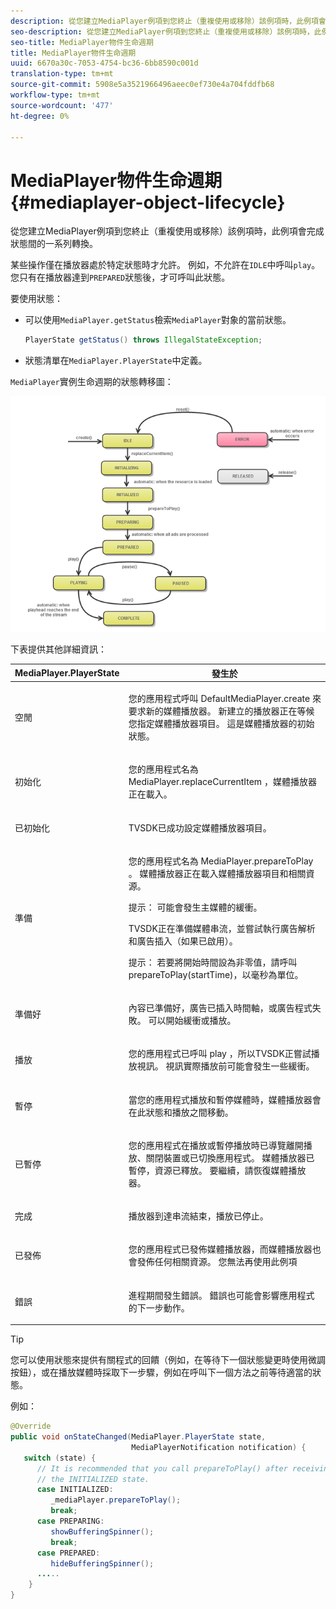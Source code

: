 ```yaml
---
description: 從您建立MediaPlayer例項到您終止（重複使用或移除）該例項時，此例項會完成狀態間的一系列轉換。
seo-description: 從您建立MediaPlayer例項到您終止（重複使用或移除）該例項時，此例項會完成狀態間的一系列轉換。
seo-title: MediaPlayer物件生命週期
title: MediaPlayer物件生命週期
uuid: 6670a30c-7053-4754-bc36-6bb8590c001d
translation-type: tm+mt
source-git-commit: 5908e5a3521966496aeec0ef730e4a704fddfb68
workflow-type: tm+mt
source-wordcount: '477'
ht-degree: 0%

---
```



# MediaPlayer物件生命週期{#mediaplayer-object-lifecycle}

從您建立MediaPlayer例項到您終止（重複使用或移除）該例項時，此例項會完成狀態間的一系列轉換。

某些操作僅在播放器處於特定狀態時才允許。 例如，不允許在`IDLE`中呼叫`play`。 您只有在播放器達到`PREPARED`狀態後，才可呼叫此狀態。

要使用狀態：

* 可以使用`MediaPlayer.getStatus`檢索`MediaPlayer`對象的當前狀態。

   ```java
   PlayerState getStatus() throws IllegalStateException;
   ```

* 狀態清單在`MediaPlayer.PlayerState`中定義。

`MediaPlayer`實例生命週期的狀態轉移圖：
<!--<a id="fig_1C55DE3F186F4B36AFFDCDE90379534C"></a>-->

![](assets/player-state-transitions-diagram-android_1.2_web.png)

下表提供其他詳細資訊：

<table id="table_426F0093E4214EA88CD72A7796B58DFD"> 
 <thead> 
  <tr> 
   <th colname="col1" class="entry"> MediaPlayer.PlayerState </th> 
   <th colname="col2" class="entry"> 發生於 </th> 
  </tr> 
 </thead>
 <tbody> 
  <tr> 
   <td colname="col1"> <span class="codeph"> 空閒  </span> </td> 
   <td colname="col2"> <p>您的應用程式呼叫<span class="codeph"> DefaultMediaPlayer.create </span>來要求新的媒體播放器。 新建立的播放器正在等候您指定媒體播放器項目。 這是媒體播放器的初始狀態。 </p> </td> 
  </tr> 
  <tr> 
   <td colname="col1"> <span class="codeph"> 初始化  </span> </td> 
   <td colname="col2"> <p>您的應用程式名為<span class="codeph"> MediaPlayer.replaceCurrentItem </span>，媒體播放器正在載入。 </p> </td> 
  </tr> 
  <tr> 
   <td colname="col1"> <span class="codeph"> 已初始化  </span> </td> 
   <td colname="col2"> <p>TVSDK已成功設定媒體播放器項目。 </p> </td> 
  </tr> 
  <tr> 
   <td colname="col1"> <span class="codeph"> 準備  </span> </td> 
   <td colname="col2"> <p>您的應用程式名為<span class="codeph"> MediaPlayer.prepareToPlay </span>。 媒體播放器正在載入媒體播放器項目和相關資源。 </p> <p>提示： 可能會發生主媒體的緩衝。 </p> <p>TVSDK正在準備媒體串流，並嘗試執行廣告解析和廣告插入（如果已啟用）。 </p> <p>提示： 若要將開始時間設為非零值，請呼叫<span class="codeph"> prepareToPlay(startTime)</span>，以毫秒為單位。 </p> </td> 
  </tr> 
  <tr> 
   <td colname="col1"> <span class="codeph"> 準備好  </span> </td> 
   <td colname="col2"> <p>內容已準備好，廣告已插入時間軸，或廣告程式失敗。 可以開始緩衝或播放。 </p> </td> 
  </tr> 
  <tr> 
   <td colname="col1"> <span class="codeph"> 播放  </span> </td> 
   <td colname="col2"> <p>您的應用程式已呼叫<span class="codeph"> play </span>，所以TVSDK正嘗試播放視訊。 視訊實際播放前可能會發生一些緩衝。 </p> </td> 
  </tr> 
  <tr> 
   <td colname="col1"> <span class="codeph"> 暫停  </span> </td> 
   <td colname="col2"> <p>當您的應用程式播放和暫停媒體時，媒體播放器會在此狀態和播放之間移動。 </p> </td> 
  </tr> 
  <tr> 
   <td colname="col1"> <span class="codeph"> 已暫停  </span> </td> 
   <td colname="col2"> <p>您的應用程式在播放或暫停播放時已導覽離開播放、關閉裝置或已切換應用程式。 媒體播放器已暫停，資源已釋放。 要繼續，請恢復媒體播放器。 </p> </td> 
  </tr> 
  <tr> 
   <td colname="col1"> <span class="codeph"> 完成  </span> </td> 
   <td colname="col2"> <p>播放器到達串流結束，播放已停止。 </p> </td> 
  </tr> 
  <tr> 
   <td colname="col1"> <span class="codeph"> 已發佈  </span> </td> 
   <td colname="col2"> <p>您的應用程式已發佈媒體播放器，而媒體播放器也會發佈任何相關資源。 您無法再使用此例項 </p> </td> 
  </tr> 
  <tr> 
   <td colname="col1"> <span class="codeph"> 錯誤  </span> </td> 
   <td colname="col2"> <p>進程期間發生錯誤。 錯誤也可能會影響應用程式的下一步動作。 </p> </td> 
  </tr> 
 </tbody> 
</table>

>[!TIP]
>
>您可以使用狀態來提供有關程式的回饋（例如，在等待下一個狀態變更時使用微調按鈕），或在播放媒體時採取下一步驟，例如在呼叫下一個方法之前等待適當的狀態。

例如：

```java
@Override 
public void onStateChanged(MediaPlayer.PlayerState state,  
                           MediaPlayerNotification notification) { 
   switch (state) { 
      // It is recommended that you call prepareToPlay() after receiving  
      // the INITIALIZED state. 
      case INITIALIZED: 
         _mediaPlayer.prepareToPlay(); 
         break; 
      case PREPARING: 
         showBufferingSpinner(); 
         break; 
      case PREPARED: 
         hideBufferingSpinner(); 
      ..... 
    } 
}
```

